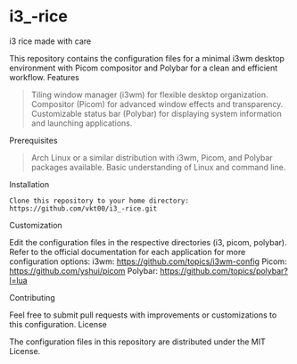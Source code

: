 # i3_-rice
i3 rice made with care 

This repository contains the configuration files for a minimal i3wm desktop environment with Picom compositor and Polybar for a clean and efficient workflow.
Features

 > Tiling window manager (i3wm) for flexible desktop organization.
 > Compositor (Picom) for advanced window effects and transparency.
 > Customizable status bar (Polybar) for displaying system information and launching applications.

Prerequisites

>    Arch Linux or a similar distribution with i3wm, Picom, and Polybar packages available.
>    Basic understanding of Linux and command line.

Installation

    Clone this repository to your home directory:
    https://github.com/vkt00/i3_-rice.git


Customization

Edit the configuration files in the respective directories (i3, picom, polybar).
    Refer to the official documentation for each application for more configuration options:
        i3wm: https://github.com/topics/i3wm-config
        Picom: https://github.com/yshui/picom
        Polybar: https://github.com/topics/polybar?l=lua

Contributing

Feel free to submit pull requests with improvements or customizations to this configuration.
License

The configuration files in this repository are distributed under the MIT License.
